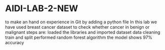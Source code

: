 # AIDI-LAB-2-NEW
to make an hand on experience in Git by adding a python file
In this lab we have used breast cancer dataset to check whether cancer in benign or malignant
steps are:
loaded the libraries and imported dataset
data cleaning
train and split
performed random forest algorithm 
the model shows 97% accuracy
